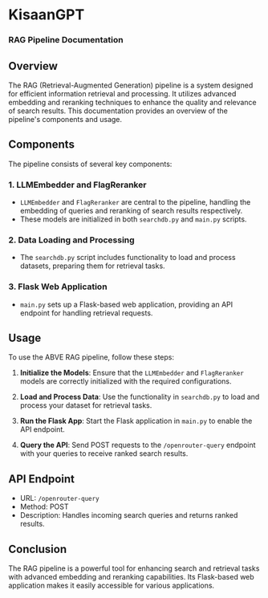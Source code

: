 # KisaanGPT
### RAG Pipeline Documentation

## Overview
The RAG (Retrieval-Augmented Generation) pipeline is a system designed for efficient information retrieval and processing. It utilizes advanced embedding and reranking techniques to enhance the quality and relevance of search results. This documentation provides an overview of the pipeline's components and usage.

## Components
The pipeline consists of several key components:

### 1. LLMEmbedder and FlagReranker
- `LLMEmbedder` and `FlagReranker` are central to the pipeline, handling the embedding of queries and reranking of search results respectively.
- These models are initialized in both `searchdb.py` and `main.py` scripts.

### 2. Data Loading and Processing
- The `searchdb.py` script includes functionality to load and process datasets, preparing them for retrieval tasks.

### 3. Flask Web Application
- `main.py` sets up a Flask-based web application, providing an API endpoint for handling retrieval requests.

## Usage
To use the ABVE RAG pipeline, follow these steps:

1. **Initialize the Models**: Ensure that the `LLMEmbedder` and `FlagReranker` models are correctly initialized with the required configurations.

2. **Load and Process Data**: Use the functionality in `searchdb.py` to load and process your dataset for retrieval tasks.

3. **Run the Flask App**: Start the Flask application in `main.py` to enable the API endpoint.

4. **Query the API**: Send POST requests to the `/openrouter-query` endpoint with your queries to receive ranked search results.

## API Endpoint
- URL: `/openrouter-query`
- Method: POST
- Description: Handles incoming search queries and returns ranked results.

## Conclusion
The RAG pipeline is a powerful tool for enhancing search and retrieval tasks with advanced embedding and reranking capabilities. Its Flask-based web application makes it easily accessible for various applications.
